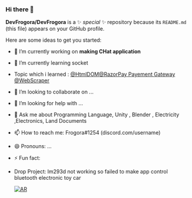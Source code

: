 ### Hi there 👋


**DevFrogora/DevFrogora** is a ✨ _special_ ✨ repository because its `README.md` (this file) appears on your GitHub profile.

Here are some ideas to get you started:

- 🔭 I’m currently working on **making CHat application**
- 🌱 I’m currently learning socket
- Topic which i learned : [@HtmlDOM](HTMLDOM.json)[@RazorPay Payement Gateway]() [@WebScraper]()
- 👯 I’m looking to collaborate on ...
- 🤔 I’m looking for help with ...
- 💬 Ask me about Programming Language, Unity , Blender , Electricity ,Electronics, Land Documents
- 📫 How to reach me: Frogora#1254 (discord.com/username)
- 😄 Pronouns: ...
- ⚡ Fun fact: 
- Drop Project: lm293d not working so failed to make app control bluetooth electronic toy car

    [![AR](https://media.discordapp.net/attachments/720259059294404669/847492630090350622/GIF_27-05-2021_20-38-18.gif)](https://cdn.discordapp.com/attachments/244230771232079873/930388951431274547/2022-01-11_14-33-37.mp4)
